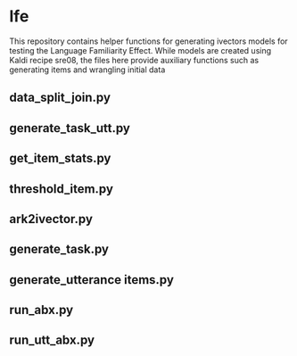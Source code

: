 # lfe

This repository contains helper functions for generating ivectors models for testing the Language Familiarity Effect.  While models are created using Kaldi recipe sre08, the files here provide auxiliary functions such as generating items and wrangling initial data

## data_split_join.py

## generate_task_utt.py

## get_item_stats.py

## threshold_item.py

## ark2ivector.py

## generate_task.py

## generate_utterance items.py

## run_abx.py

## run_utt_abx.py
